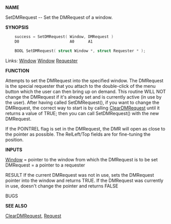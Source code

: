 
**NAME**

SetDMRequest -- Set the DMRequest of a window.

**SYNOPSIS**

```c
    success = SetDMRequest( Window, DMRequest )
    D0                      A0      A1

    BOOL SetDMRequest( struct Window *, struct Requester * );

```
Links: [Window](_00D4) [Window](_00D4) [Requester](_00D4) 

**FUNCTION**

Attempts to set the DMRequest into the specified window.
The DMRequest is the special requester that you attach to
the double-click of the menu button which the user can then
bring up on demand.  This routine WILL NOT change the DMRequest
if it's already set and is currently active (in use by the user).
After having called SetDMRequest(), if you want to change the
DMRequest, the correct way to start is by calling [ClearDMRequest](ClearDMRequest)
until it returns a value of TRUE; then you can call SetDMRequest()
with the new DMRequest.

If the POINTREL flag is set in the DMRequest, the DMR will open as
close to the pointer as possible.  The RelLeft/Top fields are
for fine-tuning the position.

**INPUTS**

[Window](_00D4) = pointer to the window from which the DMRequest is to be set
DMRequest = a pointer to a requester

RESULT
If the current DMRequest was not in use, sets the DMRequest
pointer into the window and returns TRUE.
If the DMRequest was currently in use, doesn't change the pointer
and returns FALSE

BUGS

**SEE ALSO**

[ClearDMRequest](ClearDMRequest), [Request](Request)
